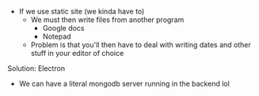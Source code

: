 - If we use static site (we kinda have to)
  - We must then write files from another program
    - Google docs
    - Notepad
  - Problem is that you'll then have to deal with writing dates and other stuff in your editor of choice

Solution: Electron
  - We can have a literal mongodb server running in the backend lol